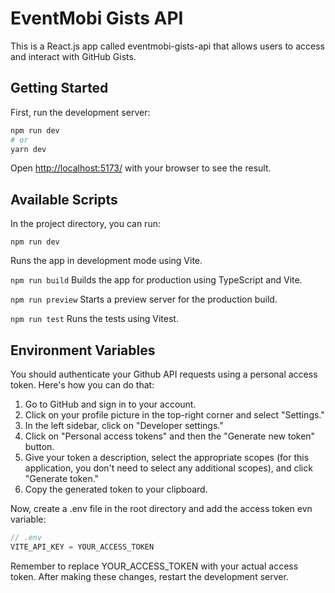 # EventMobi Gists API

This is a React.js app called eventmobi-gists-api that allows users to access and interact with GitHub Gists.

## Getting Started

First, run the development server:

```bash
npm run dev
# or
yarn dev
```

Open [http://localhost:5173/](http://localhost:5173/) with your browser to see the result.

## Available Scripts

In the project directory, you can run:

`npm run dev`

Runs the app in development mode using Vite.

`npm run build`
Builds the app for production using TypeScript and Vite.

`npm run preview`
Starts a preview server for the production build.

`npm run test`
Runs the tests using Vitest.

## Environment Variables

You should authenticate your Github API requests using a personal access token. Here's how you can do that:

1. Go to GitHub and sign in to your account.
2. Click on your profile picture in the top-right corner and select "Settings."
3. In the left sidebar, click on "Developer settings."
4. Click on "Personal access tokens" and then the "Generate new token" button.
5. Give your token a description, select the appropriate scopes (for this application, you don't need to select any additional scopes), and click "Generate token."
6. Copy the generated token to your clipboard.

Now, create a .env file in the root directory and add the access token evn variable:

```javascript
// .env
VITE_API_KEY = YOUR_ACCESS_TOKEN
```

Remember to replace YOUR_ACCESS_TOKEN with your actual access token. After making these changes, restart the development server.
